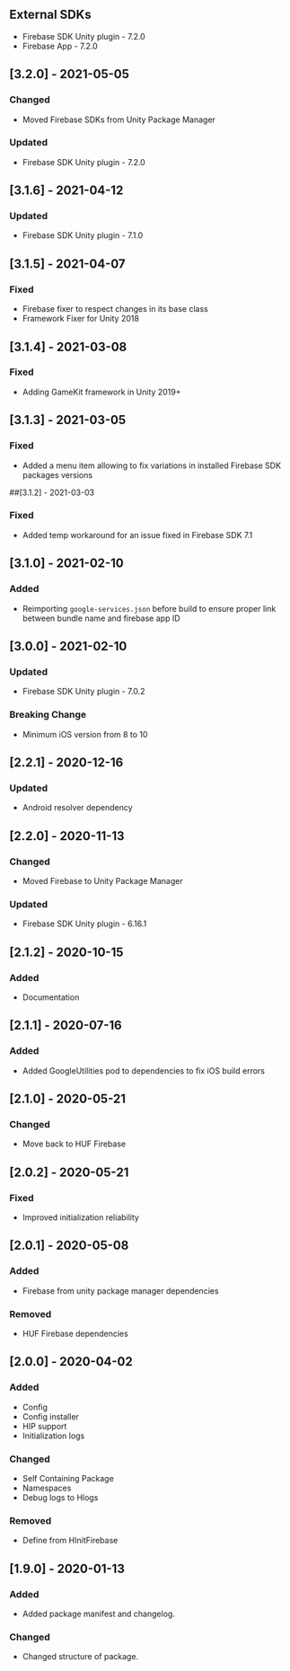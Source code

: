 ## External SDKs
- Firebase SDK Unity plugin - 7.2.0
- Firebase App - 7.2.0

## [3.2.0] - 2021-05-05
### Changed
- Moved Firebase SDKs from Unity Package Manager

### Updated
- Firebase SDK Unity plugin - 7.2.0


## [3.1.6] - 2021-04-12
### Updated
- Firebase SDK Unity plugin - 7.1.0


## [3.1.5] - 2021-04-07
### Fixed
- Firebase fixer to respect changes in its base class
- Framework Fixer for Unity 2018


## [3.1.4] - 2021-03-08
### Fixed
- Adding GameKit framework in Unity 2019+


## [3.1.3] - 2021-03-05
### Fixed
- Added a menu item allowing to fix variations in installed Firebase SDK packages versions


##[3.1.2] - 2021-03-03
### Fixed
- Added temp workaround for an issue fixed in Firebase SDK 7.1


## [3.1.0] - 2021-02-10
### Added
- Reimporting `google-services.json` before build to ensure proper link between bundle name and firebase app ID


## [3.0.0] - 2021-02-10
### Updated
- Firebase SDK Unity plugin - 7.0.2

### Breaking Change
- Minimum iOS version from 8 to 10


## [2.2.1] - 2020-12-16
### Updated
- Android resolver dependency


## [2.2.0] - 2020-11-13
### Changed
- Moved Firebase to Unity Package Manager

### Updated
- Firebase SDK Unity plugin - 6.16.1


## [2.1.2] - 2020-10-15
### Added
- Documentation


## [2.1.1] - 2020-07-16
### Added
- Added GoogleUtilities pod to dependencies to fix iOS build errors


## [2.1.0] - 2020-05-21
### Changed
- Move back to HUF Firebase


## [2.0.2] - 2020-05-21
### Fixed
- Improved initialization reliability


## [2.0.1] - 2020-05-08
### Added
- Firebase from unity package manager dependencies

### Removed
- HUF Firebase dependencies


## [2.0.0] - 2020-04-02
### Added
- Config
- Config installer
- HIP support
- Initialization logs

### Changed
- Self Containing Package
- Namespaces
- Debug logs to Hlogs

### Removed
- Define from HInitFirebase


## [1.9.0] - 2020-01-13
### Added
- Added package manifest and changelog.

### Changed
- Changed structure of package.
